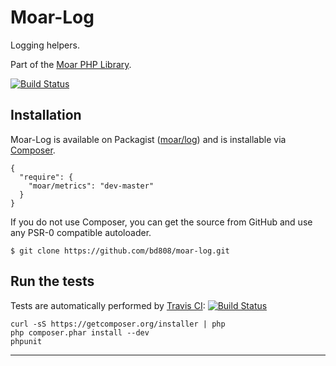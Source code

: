 Moar-Log
========

Logging helpers.

Part of the [Moar PHP Library][].

[![Build Status][ci-status]][ci-home]


Installation
------------
Moar-Log is available on Packagist ([moar/log][]) and is installable
via [Composer][].

    {
      "require": {
        "moar/metrics": "dev-master"
      }
    }


If you do not use Composer, you can get the source from GitHub and use any
PSR-0 compatible autoloader.

    $ git clone https://github.com/bd808/moar-log.git


Run the tests
-------------
Tests are automatically performed by [Travis CI][]:
[![Build Status][ci-status]][ci-home]


    curl -sS https://getcomposer.org/installer | php
    php composer.phar install --dev
    phpunit


---
[Moar PHP Library]: https://github.com/bd808/moar
[ci-status]: https://travis-ci.org/bd808/moar-log.png
[ci-home]: https://travis-ci.org/bd808/moar-log
[moar/log]: https://packagist.org/packages/moar/log
[Composer]: http://getcomposer.org
[Travis CI]: https://travis-ci.org
